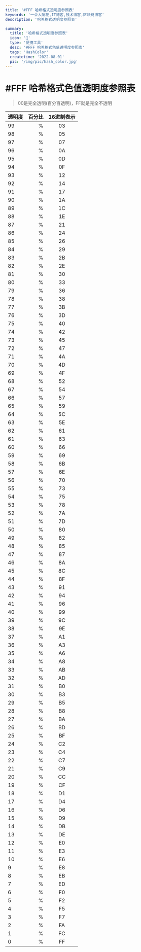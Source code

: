 ```yaml
---
title: '#FFF 哈希格式透明度参照表'
keywords: '一朵大呲花,IT博客,技术博客,区块链博客'
description: '哈希格式透明度参照表'

summary:
  title: '哈希格式透明度参照表'
  icon: '🍈'
  type: '便捷工具'
  desc: '#FFF 哈希格式色值透明度参照表'
  tags: 'HashColor'
  createtime: '2022-08-01'
  pic: '/img/pic/hash_color.jpg'
---
```


# #FFF 哈希格式色值透明度参照表

> 00是完全透明(百分百透明)，FF就是完全不透明


| 透明度          |  百分比  |  16进制表示  |
| --------   | -----:  | :----:  |
99 |  %  |  03
98 |  %  |  05
97 |  %  |  07
96 |  %  |  0A
95 |  %  |  0D
94 |  %  |  0F
93 |  %  |  12
92 |  %  |  14
91 |  %  |  17
90 |  %  |  1A
89 |  %  |  1C
88 |  %  |  1E
87 |  %  |  21
86 |  %  |  24
85 |  %  |  26
84 |  %  |  29
83 |  %  |  2B
82 |  %  |  2E
81 |  %  |  30
80 |  %  |  33
79 |  %  |  36
78 |  %  |  38
77 |  %  |  3B
76 |  %  |  3D
75 |  %  |  40
74 |  %  |  42
73 |  %  |  45
72 |  %  |  47
71 |  %  |  4A
70 |  %  |  4D
69 |  %  |  4F
68 |  %  |  52
67 |  %  |  54
66 |  %  |  57
65 |  %  |  59
64 |  %  |  5C
63 |  %  |  5E
62 |  %  |  61
61 |  %  |  63
60 |  %  |  66
59 |  %  |  69
58 |  %  |  6B
57 |  %  |  6E
56 |  %  |  70
55 |  %  |  73
54 |  %  |  75
53 |  %  |  78
52 |  %  |  7A
51 |  %  |  7D
50 |  %  |  80
49 |  %  |  82
48 |  %  |  85
47 |  %  |  87
46 |  %  |  8A
45 |  %  |  8C
44 |  %  |  8F
43 |  %  |  91
42 |  %  |  94
41 |  %  |  96
40 |  %  |  99
39 |  %  |  9C
38 |  %  |  9E
37 |  %  |  A1
36 |  %  |  A3
35 |  %  |  A6
34 |  %  |  A8
33 |  %  |  AB
32 |  %  |  AD
31 |  %  |  B0
30 |  %  |  B3
29 |  %  |  B5
28 |  %  |  B8
27 |  %  |  BA
26 |  %  |  BD
25 |  %  |  BF
24 |  %  |  C2
23 |  %  |  C4
22 |  %  |  C7
21 |  %  |  C9
20 |  %  |  CC
19 |  %  |  CF
18 |  %  |  D1
17 |  %  |  D4
16 |  %  |  D6
15 |  %  |  D9
14 |  %  |  DB
13 |  %  |  DE
12 |  %  |  E0
11 |  %  |  E3
10 |  %  |  E6
9  | %   | E8
8  | %   | EB
7  | %   | ED
6  | %   | F0
5  | %   | F2
4  | %   | F5
3  | %   | F7
2  | %   | FA
1  | %   | FC
0  | %   | FF